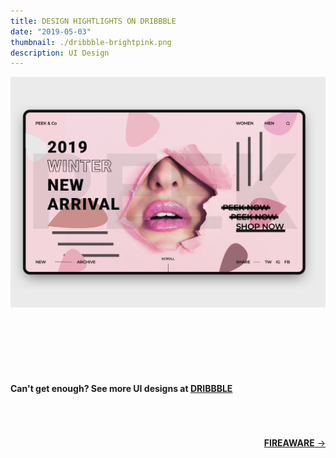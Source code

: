 ```yaml
---
title: DESIGN HIGHTLIGHTS ON DRIBBBLE
date: "2019-05-03"
thumbnail: ./dribbble-brightpink.png
description: UI Design
---
```


<div class="kg-card kg-image-card kg-width-full">

![dribbble](./dribbble-thumbnail.png)

</div>

<div class="kg-card kg-image-card kg-width-full">
  <img alt="" src="https://cdn.dribbble.com/users/2551235/screenshots/8094791/media/aca92eb9892f6accad153fd15332b3df.png" />
</div>

<div class="kg-card kg-image-card kg-width-full">
  <img alt="" src="https://cdn.dribbble.com/users/2551235/screenshots/8276207/media/4701ed80f515f9845184278feb73becf.png" />
</div>

<div class="kg-card kg-image-card kg-width-full">
  <img alt="" src="https://cdn.dribbble.com/users/2551235/screenshots/8271352/media/1756fcb12982ae78a23dbfd20f2f480a.png" />
</div>

<div class="kg-card kg-image-card kg-width-full">
  <img alt="" src="https://cdn.dribbble.com/users/2551235/screenshots/8510839/media/dc2175bca9b2954e60c75f925007d249.png" />
</div>

<div class="kg-card kg-image-card kg-width-full">
  <img alt="" src="https://cdn.dribbble.com/users/2551235/screenshots/7918951/media/7108e61af029166bd95847b7207b7a5c.png" />
</div>

<div>

#### Can't get enough? See more UI designs at [DRIBBBLE](https://dribbble.com/annieuxjourney)

</div>

<br/>
<br/>
<br/>

<div style=text-align-last:end>
  
<a href='/fireaware'>
       <b>FIREAWARE</b> &#8594; 
      </a>
</div>
